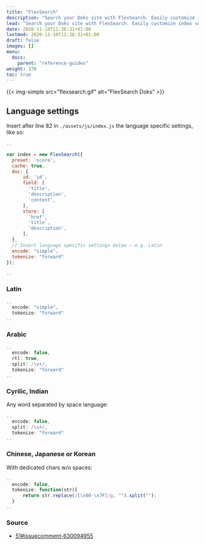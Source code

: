 ```yaml
---
title: "FlexSearch"
description: "Search your Doks site with FlexSearch. Easily customize index settings and search options to your liking."
lead: "Search your Doks site with FlexSearch. Easily customize index settings and search options to your liking."
date: 2020-11-10T11:36:31+01:00
lastmod: 2020-11-10T11:36:31+01:00
draft: false
images: []
menu:
  docs:
    parent: "reference-guides"
weight: 370
toc: true
---
```


{{< img-simple src="flexsearch.gif" alt="FlexSearch Doks" >}}

## Language settings

Insert after line 82 in `./assets/js/index.js` the language specific settings, like so:

```js
..

var index = new FlexSearch({
  preset: 'score',
  cache: true,
  doc: {
      id: 'id',
      field: [
        'title',
        'description',
        'content',
      ],
      store: [
        'href',
        'title',
        'description',
      ],
  },
  // Insert language specific settings below — e.g. Latin
  encode: "simple",
  tokenize: "forward"
});

..
```

### Latin

```js
..
  encode: "simple",
  tokenize: "forward"
..
```

### Arabic

```js
..
  encode: false,
  rtl: true,
  split: /\s+/,
  tokenize: "forward"
..
```

### Cyrilic, Indian

Any word separated by space language:

```js
..
  encode: false,
  split: /\s+/,
  tokenize: "forward"
..
```

### Chinese, Japanese or Korean

With dedicated chars w/o spaces:

```js
..
  encode: false,
  tokenize: function(str){
      return str.replace(/[\x00-\x7F]/g, "").split("");
  }
..
```

### Source

- [51#issuecomment-630094955](https://github.com/nextapps-de/flexsearch/issues/51#issuecomment-630094955)
